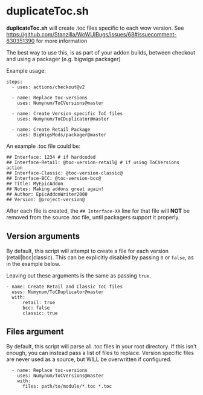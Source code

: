 # duplicateToc.sh

__duplicateToc.sh__ will create .toc files specific to each wow version.
See https://github.com/Stanzilla/WoWUIBugs/issues/68#issuecomment-830351390 for more information

The best way to use this, is as part of your addon builds, between checkout and using a packager (e.g. bigwigs packager)

Example usage:

    steps:
      - uses: actions/checkout@v2

      - name: Replace toc-versions
        uses: Numynum/ToCVersions@master

      - name: Create Version specific ToC files
        uses: Numynum/ToCDuplicator@master

      - name: Create Retail Package
        uses: BigWigsMods/packager@master

An example .toc file could be:

    ## Interface: 1234 # if hardcoded
    ## Interface-Retail: @toc-version-retail@ # if using ToCVersions action
    ## Interface-Classic: @toc-version-classic@
    ## Interface-BCC: @toc-version-bcc@
    ## Title: MyEpicAddon
    ## Notes: Making addons great again!
    ## Author: EpicAddonWriter2000
    ## Version: @project-version@

After each file is created, the `## Interface-XX` line for that file will __NOT__ be removed from the source .toc file, until packagers support it properly.

## Version arguments

By default, this script will attempt to create a file for each version (retail|bcc|classic).
This can be explicitly disabled by passing `0` or `false`, as in the example below.

Leaving out these arguments is the same as passing `true`.

    - name: Create Retail and Classic ToC files
      uses: Numynum/ToCDuplicator@master
      with:
          retail: true
          bcc: false
          classic: true

## Files argument

By default, this script will parse all .toc files in your root directory.
If this isn't enough, you can instead pass a list of files to replace.
Version specific files are never used as a source, but WILL be overwritten if configured.

      - name: Replace toc-versions
        uses: Numynum/ToCVersions@master
        with:
          files: path/to/module/*.toc *.toc
